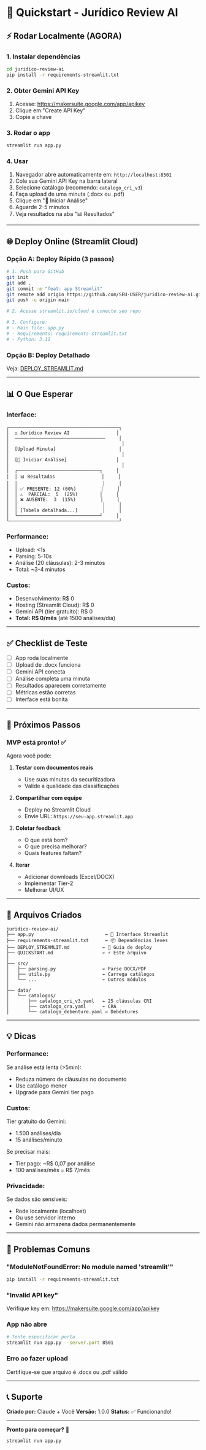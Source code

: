 # 🚀 Quickstart - Jurídico Review AI

## ⚡ Rodar Localmente (AGORA)

### 1. Instalar dependências

```bash
cd juridico-review-ai
pip install -r requirements-streamlit.txt
```

### 2. Obter Gemini API Key

1. Acesse: https://makersuite.google.com/app/apikey
2. Clique em "Create API Key"
3. Copie a chave

### 3. Rodar o app

```bash
streamlit run app.py
```

### 4. Usar

1. Navegador abre automaticamente em: `http://localhost:8501`
2. Cole sua Gemini API Key na barra lateral
3. Selecione catálogo (recomendo: `catalogo_cri_v3`)
4. Faça upload de uma minuta (.docx ou .pdf)
5. Clique em "🚀 Iniciar Análise"
6. Aguarde 2-5 minutos
7. Veja resultados na aba "📊 Resultados"

---

## 🌐 Deploy Online (Streamlit Cloud)

### Opção A: Deploy Rápido (3 passos)

```bash
# 1. Push para GitHub
git init
git add .
git commit -m "feat: app Streamlit"
git remote add origin https://github.com/SEU-USER/juridico-review-ai.git
git push -u origin main

# 2. Acesse streamlit.io/cloud e conecte seu repo

# 3. Configure:
# - Main file: app.py
# - Requirements: requirements-streamlit.txt
# - Python: 3.11
```

### Opção B: Deploy Detalhado

Veja: [DEPLOY_STREAMLIT.md](DEPLOY_STREAMLIT.md)

---

## 📊 O Que Esperar

### **Interface:**

```
┌────────────────────────────────────────┐
│  ⚖️ Jurídico Review AI                 │
│  ─────────────────────────────────     │
│                                         │
│  [Upload Minuta]                       │
│                                         │
│  [🚀 Iniciar Análise]                  │
│                                         │
│  ┌──────────────────────────────┐     │
│  │ 📊 Resultados                 │     │
│  │                               │     │
│  │ ✅ PRESENTE: 12 (60%)         │     │
│  │ ⚠️  PARCIAL:  5  (25%)        │     │
│  │ ❌ AUSENTE:  3  (15%)         │     │
│  │                               │     │
│  │ [Tabela detalhada...]         │     │
│  └──────────────────────────────┘     │
└────────────────────────────────────────┘
```

### **Performance:**

- Upload: <1s
- Parsing: 5-10s
- Análise (20 cláusulas): 2-3 minutos
- Total: ~3-4 minutos

### **Custos:**

- Desenvolvimento: R$ 0
- Hosting (Streamlit Cloud): R$ 0
- Gemini API (tier gratuito): R$ 0
- **Total: R$ 0/mês** (até 1500 análises/dia)

---

## ✅ Checklist de Teste

- [ ] App roda localmente
- [ ] Upload de .docx funciona
- [ ] Gemini API conecta
- [ ] Análise completa uma minuta
- [ ] Resultados aparecem corretamente
- [ ] Métricas estão corretas
- [ ] Interface está bonita

---

## 🎯 Próximos Passos

### **MVP está pronto!** ✅

Agora você pode:

1. **Testar com documentos reais**
   - Use suas minutas da securitizadora
   - Valide a qualidade das classificações

2. **Compartilhar com equipe**
   - Deploy no Streamlit Cloud
   - Envie URL: `https://seu-app.streamlit.app`

3. **Coletar feedback**
   - O que está bom?
   - O que precisa melhorar?
   - Quais features faltam?

4. **Iterar**
   - Adicionar downloads (Excel/DOCX)
   - Implementar Tier-2
   - Melhorar UI/UX

---

## 📁 Arquivos Criados

```
juridico-review-ai/
├── app.py                          ← 🎨 Interface Streamlit
├── requirements-streamlit.txt      ← 📦 Dependências leves
├── DEPLOY_STREAMLIT.md            ← 📖 Guia de deploy
├── QUICKSTART.md                  ← ⚡ Este arquivo
│
├── src/
│   ├── parsing.py                 ← Parse DOCX/PDF
│   ├── utils.py                   ← Carrega catálogos
│   └── ...                        ← Outros módulos
│
├── data/
│   └── catalogos/
│       ├── catalogo_cri_v3.yaml   ← 25 cláusulas CRI
│       ├── catalogo_cra.yaml      ← CRA
│       └── catalogo_debenture.yaml ← Debêntures
```

---

## 💡 Dicas

### **Performance:**

Se análise está lenta (>5min):
- Reduza número de cláusulas no documento
- Use catálogo menor
- Upgrade para Gemini tier pago

### **Custos:**

Tier gratuito do Gemini:
- 1.500 análises/dia
- 15 análises/minuto

Se precisar mais:
- Tier pago: ~R$ 0,07 por análise
- 100 análises/mês = R$ 7/mês

### **Privacidade:**

Se dados são sensíveis:
- Rode localmente (localhost)
- Ou use servidor interno
- Gemini não armazena dados permanentemente

---

## 🐛 Problemas Comuns

### **"ModuleNotFoundError: No module named 'streamlit'"**

```bash
pip install -r requirements-streamlit.txt
```

### **"Invalid API key"**

Verifique key em: https://makersuite.google.com/app/apikey

### **App não abre**

```bash
# Tente especificar porta
streamlit run app.py --server.port 8501
```

### **Erro ao fazer upload**

Certifique-se que arquivo é .docx ou .pdf válido

---

## 📞 Suporte

**Criado por:** Claude + Você
**Versão:** 1.0.0
**Status:** ✅ Funcionando!

---

**Pronto para começar?** 🚀

```bash
streamlit run app.py
```
